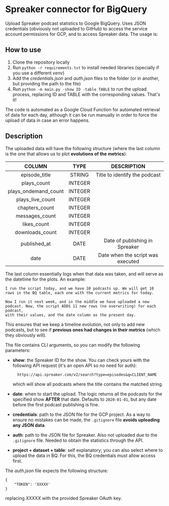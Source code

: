 # Spreaker connector for BigQuery

Upload Spreaker podcast statistics to Google BigQuery. Uses JSON credentials (obviously not uploaded to GitHub) to access the service
account permissions for GCP, and to access Spreaker data. The usage is:

## How to use

1. Clone the repository locally
2. Run `python -r requirements.txt` to install needed libraries (specially if you use a different _venv_)
3. Add the *credentials.json* and *auth.json* files to the folder (or in another, but providing the path to the file)
4. Run `python -m main.py -show ID -table TABLE` to run the upload process, replacing ID and TABLE with the corresponding values. That's it!

The code is automated as a Google Cloud Function for automated retrieval of data for each day, although it can be run manually
in order to force the upload of data in case an error happens.

## Description

The uploaded data will have the following structure (where the last column is the one that allows us to plot **evolutions of the metrics**):

| COLUMN | TYPE | DESCRIPTION |
|:---:|:---:|:---:|
| episode_title | STRING | Title to identify the podcast |
| plays_count | INTEGER |  |
| plays_ondemand_count | INTEGER |  |
| plays_live_count | INTEGER |  |
| chapters_count | INTEGER |  |
| messages_count | INTEGER |  |
| likes_count | INTEGER |  |
| downloads_count | INTEGER |  |
| published_at | DATE | Date of publishing in Spreaker |
| date | DATE | Date when the script was executed |

The last column essentially logs when that data was taken, and will serve as the datetime for the plots. An example:

    I run the script today, and we have 10 podcasts up. We will get 10 rows in the BQ table, each one with the current metrics for today.

    Now I run it next week, and in the middle we have uploaded a new podcast. Now, the script ADDS 11 new rows (no overwriting) for each podcast,
    with their values, and the date column as the present day.

This ensures that we keep a timeline evolution, not only to add new podcasts, but to see if **previous ones had changes in their metrics** (which
they obviously will).

The file contains CLI arguments, so you can modify the following parameters:

- **show**: the Spreaker ID for the show. You can check yours with the following API request (it's an open API so no need for auth):

        https://api.spreaker.com/v2/search?type=episodes&q=CLIENT_NAME

    which will show all podcasts where the title contains the matched string.

- **date**: when to start the upload. The logic returns all the podcasts for the specified show **AFTER** that date. Defaults to
`2020-01-01`, but any date before the first podcast publishing is fine.

- **credentials**: path to the JSON file for the GCP project. As a way to ensure no mistakes can be made, the `.gitignore` file
**avoids uploading any JSON data**.

- **auth**: path to the JSON file for Spreaker. Also not uploaded due to the `.gitignore` file. Needed to obtain the statistics through the API.

- **project + dataset + table**: self explanatory; you can also select where to upload the data in BQ. For this, the BQ credentials must allow
access first.

The *auth.json* file expects the following structure:

    {
        "TOKEN": 'XXXXX'
    }

replacing *XXXXX* with the provided Spreaker OAuth key.
